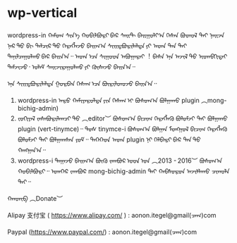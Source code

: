 # wp-vertical
wordpress-in ᠬᠠᠮᠤᠭ ᠰᠢᠨ᠎ᠡ ᠬᠤᠪᠢᠯᠪᠤᠷᠢ ᠪᠠᠷ ᠰᠠᠢᠲ ᠪᠠᠢᠭᠤᠯᠶ᠎ᠠ ᠭᠡᠰᠡᠨ ᠪᠣᠳᠣᠯ ᠲᠠᠢ ᠨᠠᠢᠵᠠ ᠨᠠᠷ ᠲᠤ ᠪᠢ ᠲᠠᠯᠴᠢᠷ ᠲᠤ ᠬᠡᠷᠡᠭᠯᠡᠵᠦ ᠪᠠᠢᠭ᠎ᠠ ᠰᠢᠢᠳᠪᠦᠷᠢᠯᠡᠯᠲᠡ ᠶᠢ ᠡᠨᠳᠡ ᠲᠠᠨ ᠲᠠᠢ ᠲᠠᠨᠢᠯᠴᠠᠭᠤᠯᠬᠤ ᠪᠠᠷ ᠪᠠᠢᠨ᠎ᠠ᠃ ᠡᠨᠳᠡ ᠡᠴᠡ ᠰᠢᠭᠤᠳ ᠠᠪᠤᠭᠠᠷᠠᠢ︕
ᠪᠠᠰᠠ ᠡᠨᠡ ᠠᠵᠢᠯ ᠳᠤ ᠢᠳᠡᠪᠬᠢᠲᠡᠢ ᠳᠡᠮᠵᠢᠵᠦ᠂ ᠤᠯᠠᠮ ᠰᠠᠢᠵᠢᠷᠠᠭᠤᠯᠬᠤ ᠶᠢ ᠬᠦᠰᠡᠵᠦ ᠪᠠᠢᠨ᠎ᠠ᠃

ᠡᠨᠡ ᠰᠢᠢᠳᠪᠦᠷᠢᠯᠡᠯᠲᠡ ᠭᠤᠷᠪᠠᠨ ᠬᠡᠰᠡᠭ ᠡᠴᠡ ᠪᠦᠷᠢᠯᠳᠦᠵᠦ ᠪᠠᠢᠨ᠎ᠠ᠃

1) wordpress-in ᠠᠷᠤ ᠬᠠᠮᠢᠶᠠᠷᠤᠯᠲᠠ ᠶᠢᠨ ᠬᠡᠰᠡᠭ ᠢ ᠪᠣᠰᠣᠭ᠎ᠠ ᠪᠣᠯᠭᠠᠬᠤ plugin ︵mong-bichig-admin)
2) ᠵᠣᠬᠢᠶᠠᠯ ᠵᠠᠰᠠᠪᠤᠷᠢᠯᠠᠭᠴᠢ ᠳᠤ ︵editor︶ ᠪᠣᠰᠣᠭ᠎ᠠ ᠪᠢᠴᠢᠭ ᠬᠡᠷᠡᠭᠯᠡᠬᠦ ᠪᠣᠯᠣᠮᠵᠢ ᠲᠠᠢ ᠪᠣᠯᠭᠠᠬᠤ plugin (vert-tinymce)᠃ ᠲᠤᠰ tinymce-i ᠪᠣᠰᠣᠭ᠎ᠠ ᠪᠣᠯᠭᠠᠨ ᠮᠣᠩᠭᠣᠯ ᠪᠢᠴᠢᠭ ᠬᠡᠷᠡᠭᠯᠡᠬᠦ ᠪᠣᠯᠣᠮᠵᠢ ᠲᠠᠢ ᠪᠣᠯᠭᠠᠭᠰᠠᠨ ᠶᠤᠮ᠃ ᠲᠡᠭᠡᠭᠡᠳ ᠡᠨᠳᠡ plugin ᠨᠢ ᠬᠡᠯᠪᠡᠷᠢ ᠪᠡᠷ ᠲᠠᠨ ᠳᠤ ᠬᠠᠩᠭᠠᠨ᠎ᠠ᠃
3) wordpress-i ᠳᠠᠭᠠᠵᠤ ᠪᠠᠢᠭ᠎ᠠ ᠪᠦᠬᠦ ᠵᠠᠭᠪᠤᠷ ᠤᠳ ᠤᠨ ︵2013 - 2016︶ ᠪᠣᠰᠤᠭ᠎ᠠ ᠬᠤᠪᠢᠯᠪᠤᠷᠢ᠃ ᠡᠳᠡᠭᠡᠷ ᠵᠠᠭᠪᠤᠷ mong-bichig-admin ᠲᠠᠢ ᠬᠠᠪᠰᠤᠷᠤᠨ ᠠᠵᠢᠯᠯᠠᠬᠤ ᠴᠢᠬᠤᠯᠠ ᠲᠠᠢ᠃

ᠬᠠᠨᠳᠢᠪ ︵Donate︶ 

Alipay 支付宝 ( https://www.alipay.com/ ) : aonon.itegel@gmail(ᠴᠡᠭ)com

Paypal (https://www.paypal.com/) : aonon.itegel@gmail(ᠴᠡᠭ)com
